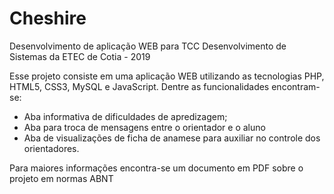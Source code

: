 # Cheshire
Desenvolvimento de aplicação WEB para TCC Desenvolvimento de Sistemas da ETEC de Cotia - 2019

Esse projeto consiste em uma aplicação WEB utilizando as tecnologias PHP, HTML5, CSS3, MySQL e JavaScript. Dentre as funcionalidades encontram-se:
- Aba informativa de dificuldades de apredizagem;
- Aba para troca de mensagens entre o orientador e o aluno
- Aba de visualizações de ficha de anamese para auxiliar no controle dos orientadores.

Para maiores informações encontra-se um documento em PDF sobre o projeto em  normas ABNT
